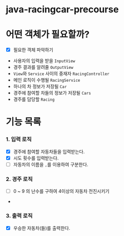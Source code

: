 # java-racingcar-precourse

# 어떤 객체가 필요할까?
- [x] 필요한 객체 파악하기
- 사용자의 입력을 받을 `InputView`
- 경주 결과를 알려줄 `OutputView`
- `View`와 `Service` 사이의 중재자 `RacingController`
- 메인 로직이 수행될 `RacingService`
- 하나의 차 정보가 저장될 `Car`
- 경주에 참여할 차들의 정보가 저장될 `Cars`
- 경주를 담당할 `Racing`

# 기능 목록

### 1. 입력 로직
- [x] 경주에 참여할 자동차들을 입력받는다.
- [x] 시도 횟수를 입력받는다.
- [ ] 자동차의 이름을 `,`를 이용하여 구분한다.

### 2. 경주 로직
- [ ] 0 ~ 9 의 난수를 구하여 4이상의 자동차 전진시키기
- 
### 3. 출력 로직
- [x] 우승한 자동차(들)를 출력한다.
